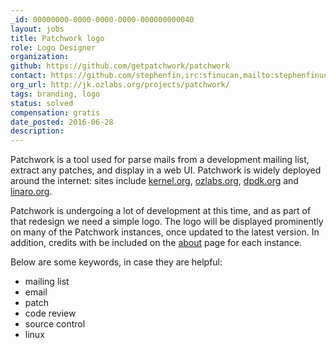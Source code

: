 ```yaml
---
_id: 00000000-0000-0000-0000-000000000040
layout: jobs
title: Patchwork logo
role: Logo Designer
organization:
github: https://github.com/getpatchwork/patchwork
contact: https://github.com/stephenfin,irc:sfinucan,mailto:stephenfinucane@hotmail.com
org_url: http://jk.ozlabs.org/projects/patchwork/
tags: branding, logo
status: solved
compensation: gratis
date_posted: 2016-06-28
description:
---
```

Patchwork is a tool used for parse mails from a development mailing list, extract any patches, and display in a web UI. Patchwork is widely deployed around the internet: sites include [kernel.org](https://patchwork.kernel.org/), [ozlabs.org](https://patchwork.ozlabs.org/), [dpdk.org](http://dpdk.org/dev/patchwork/) and [linaro.org](https://patches.linaro.org/).

Patchwork is undergoing a lot of development at this time, and as part of that redesign we need a simple logo. The logo will be displayed prominently on many of the Patchwork instances, once updated to the latest version. In addition, credits with be included on the [about](https://patchwork.ozlabs.org/help/about/) page for each instance.

Below are some keywords, in case they are helpful:
- mailing list
- email
- patch
- code review
- source control
- linux
